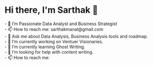 <h1>Hi there, I'm Sarthak 👋</h1>
- 🌱 I’m Passionate Data Analyst and Business Strategist <br>
- 📫 How to reach me: sarthakmanal@gmail.com <br>
- 💬 Ask me about Data Analysis, Business Analysis tools and roadmap. <br>
- 🔭 I’m currently working on Ventuer Visionaries. <br>
- 🌱 I’m currently learning Ghost Writing. <br>
- 🤔 I’m looking for help with content writing. <br>
- 📫 How to reach me: <mailto:sarthakmanal@gmail.com>
<!--
Here are some ideas to get you started:

- 👯 I’m looking to collaborate on ...
- 💬 Ask me about ...
- 😄 Pronouns: ...
- ⚡ Fun fact: ...
-->
